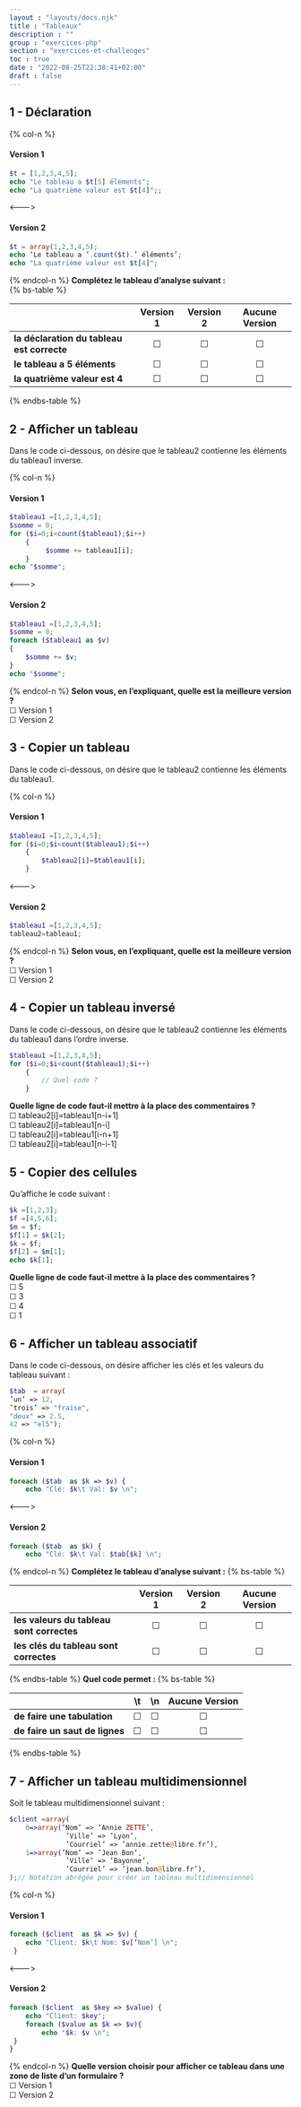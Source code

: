 ```yaml
---
layout : "layouts/docs.njk"
title : "Tableaux"
description : ""
group : "exercices-php"
section : "exercices-et-challenges"
toc : true
date : "2022-08-25T22:38:41+02:00"
draft : false
---
```

## 1 - Déclaration
{% col-n %}
#### Version 1

```php
$t = [1,2,3,4,5];
echo "Le tableau a $t[5] éléments";
echo "La quatrième valeur est $t[4]";;
```
<--->
#### Version 2
```php
$t = array(1,2,3,4,5);
echo ’Le tableau a ’.count($t).’ éléments’;
echo "La quatrième valeur est $t[4]";
```
{% endcol-n %}
**Complétez le tableau d’analyse suivant :**  
{% bs-table %}

|                                            | **Version 1** | **Version 2** | **Aucune Version** |
|--------------------------------------------|:-------------:|:-------------:|:------------------:|
| **la déclaration du tableau est correcte** |       ☐       |       ☐       |         ☐          |
| **le tableau a 5 éléments**                |       ☐       |       ☐       |         ☐          |
| **la quatrième valeur est 4**              |       ☐       |       ☐       |         ☐          |
{% endbs-table %}
## 2 - Afficher un tableau
Dans le code ci-dessous, on désire que le tableau2 contienne les éléments du tableau1 inverse.

{% col-n %}
#### Version 1

```php
$tableau1 =[1,2,3,4,5];
$somme = 0;
for ($i=0;i<count($tableau1);$i++)
    {
         $somme += tableau1[i];
    }
echo "$somme";
```
<--->
#### Version 2
```php
$tableau1 =[1,2,3,4,5];
$somme = 0;
foreach ($tableau1 as $v)
{
    $somme += $v;
}
echo "$somme"; 
```
{% endcol-n %}
**Selon vous, en l’expliquant, quelle est la meilleure version ?**  
☐ Version 1  
☐ Version 2
## 3 - Copier un tableau
Dans le code ci-dessous, on désire que le tableau2 contienne les éléments du tableau1.

{% col-n %}
#### Version 1

```php
$tableau1 =[1,2,3,4,5];
for ($i=0;$i<count($tableau1);$i++)
    {
        $tableau2[i]=$tableau1[i];
    }
```
<--->
#### Version 2
```php
$tableau1 =[1,2,3,4,5];
tableau2=tableau1;
```
{% endcol-n %}
**Selon vous, en l’expliquant, quelle est la meilleure version ?**  
☐ Version 1  
☐ Version 2
## 4 - Copier un tableau inversé
Dans le code ci-dessous, on désire que le tableau2 contienne les éléments du tableau1 dans l’ordre inverse.
```php
$tableau1 =[1,2,3,4,5];
for ($i=0;$i<count($tableau1);$i++)
    {
        // Quel code ?
    }
```
**Quelle ligne de code faut-il mettre à la place des commentaires ?**  
☐ tableau2[i]=tableau1[n-i+1]  
☐ tableau2[i]=tableau1[n-i]  
☐ tableau2[i]=tableau1[i-n+1]  
☐ tableau2[i]=tableau1[n-i-1]
## 5 - Copier des cellules
Qu’affiche le code suivant :
```php
$k =[1,2,3];
$f =[4,5,6];
$m = $f;
$f[1] = $k[2];
$k = $f;
$f[2] = $m[1];
echo $k[1];
```
**Quelle ligne de code faut-il mettre à la place des commentaires ?**  
☐ 5  
☐ 3  
☐ 4  
☐ 1
## 6 - Afficher un tableau associatif
Dans le code ci-dessous, on désire afficher les clés et les valeurs du tableau suivant :
```php
$tab  = array(
’un’ => 12,
’trois’ => "fraise",
"deux" => 2.5,
42 => "el5");
```
{% col-n %}
#### Version 1

```php
foreach ($tab  as $k => $v) {
    echo "Clé: $k\t Val: $v \n";
```
<--->
#### Version 2
```php
foreach ($tab  as $k) {
    echo "Clé: $k\t Val: $tab[$k] \n";
```
{% endcol-n %}
**Complétez le tableau d’analyse suivant :**
{% bs-table %}

|                                           | **Version 1** | **Version 2** | **Aucune Version** |
|-------------------------------------------|:-------------:|:-------------:|:------------------:|
| **les valeurs du tableau sont correctes** |       ☐       |       ☐       |         ☐          |
| **les clés du tableau sont correctes**    |       ☐       |       ☐       |         ☐          |
{% endbs-table %}
**Quel code permet :**
{% bs-table %}

|                                | **\t** | **\n** | **Aucune Version** |
|--------------------------------|:------:|:------:|:------------------:|
| **de faire une tabulation**    |   ☐    |   ☐    |         ☐          |
| **de faire un saut de lignes** |   ☐    |   ☐    |         ☐          |
{% endbs-table %}
## 7 - Afficher un tableau multidimensionnel
Soit le tableau multidimensionnel suivant :
```php
$client =array(
    0=>array(’Nom’ => ’Annie ZETTE’,
              ’Ville’ => ’Lyon’,
              ’Courriel’ => ’annie.zette@libre.fr’),
    1=>array(’Nom’ => ’Jean Bon’,
              ’Ville’ => ’Bayonne’,
              ’Courriel’ => ’jean.bon@libre.fr’),
);// Notation abrégée pour créer un tableau multidimensionnel
```
{% col-n %}
#### Version 1

```php
foreach ($client  as $k => $v) {
    echo "Client: $k\t Nom: $v[’Nom’] \n";
 } 
```
<--->
#### Version 2
```php
foreach ($client  as $key => $value) {
    echo "Client: $key";
    foreach ($value as $k => $v){
        echo "$k: $v \n";
 }
}    
```
{% endcol-n %}
**Quelle version choisir pour afficher ce tableau dans une zone de liste d’un formulaire ?**  
☐ Version 1  
☐ Version 2

